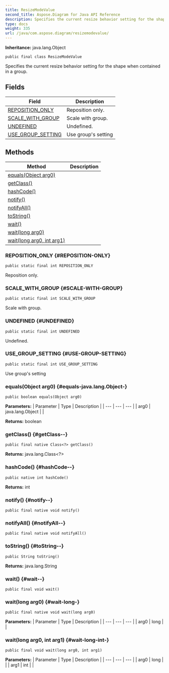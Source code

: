 ```yaml
---
title: ResizeModeValue
second_title: Aspose.Diagram for Java API Reference
description: Specifies the current resize behavior setting for the shape when contained in a group.
type: docs
weight: 335
url: /java/com.aspose.diagram/resizemodevalue/
---
```


**Inheritance:**
java.lang.Object
```
public final class ResizeModeValue
```

Specifies the current resize behavior setting for the shape when contained in a group.
## Fields

| Field | Description |
| --- | --- |
| [REPOSITION_ONLY](#REPOSITION-ONLY) | Reposition only. |
| [SCALE_WITH_GROUP](#SCALE-WITH-GROUP) | Scale with group. |
| [UNDEFINED](#UNDEFINED) | Undefined. |
| [USE_GROUP_SETTING](#USE-GROUP-SETTING) | Use group's setting |
## Methods

| Method | Description |
| --- | --- |
| [equals(Object arg0)](#equals-java.lang.Object-) |  |
| [getClass()](#getClass--) |  |
| [hashCode()](#hashCode--) |  |
| [notify()](#notify--) |  |
| [notifyAll()](#notifyAll--) |  |
| [toString()](#toString--) |  |
| [wait()](#wait--) |  |
| [wait(long arg0)](#wait-long-) |  |
| [wait(long arg0, int arg1)](#wait-long-int-) |  |
### REPOSITION_ONLY {#REPOSITION-ONLY}
```
public static final int REPOSITION_ONLY
```


Reposition only.

### SCALE_WITH_GROUP {#SCALE-WITH-GROUP}
```
public static final int SCALE_WITH_GROUP
```


Scale with group.

### UNDEFINED {#UNDEFINED}
```
public static final int UNDEFINED
```


Undefined.

### USE_GROUP_SETTING {#USE-GROUP-SETTING}
```
public static final int USE_GROUP_SETTING
```


Use group's setting

### equals(Object arg0) {#equals-java.lang.Object-}
```
public boolean equals(Object arg0)
```




**Parameters:**
| Parameter | Type | Description |
| --- | --- | --- |
| arg0 | java.lang.Object |  |

**Returns:**
boolean
### getClass() {#getClass--}
```
public final native Class<?> getClass()
```




**Returns:**
java.lang.Class<?>
### hashCode() {#hashCode--}
```
public native int hashCode()
```




**Returns:**
int
### notify() {#notify--}
```
public final native void notify()
```




### notifyAll() {#notifyAll--}
```
public final native void notifyAll()
```




### toString() {#toString--}
```
public String toString()
```




**Returns:**
java.lang.String
### wait() {#wait--}
```
public final void wait()
```




### wait(long arg0) {#wait-long-}
```
public final native void wait(long arg0)
```




**Parameters:**
| Parameter | Type | Description |
| --- | --- | --- |
| arg0 | long |  |

### wait(long arg0, int arg1) {#wait-long-int-}
```
public final void wait(long arg0, int arg1)
```




**Parameters:**
| Parameter | Type | Description |
| --- | --- | --- |
| arg0 | long |  |
| arg1 | int |  |

